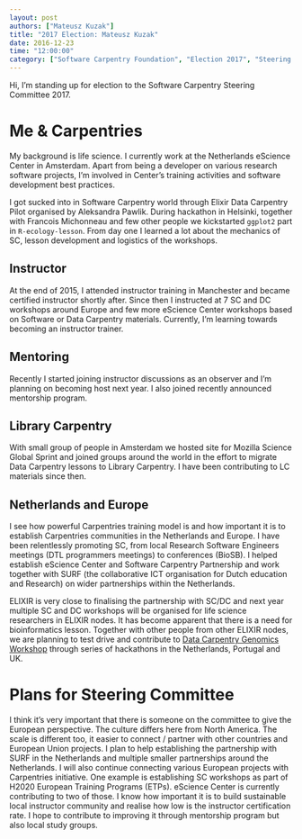 ```yaml
---
layout: post
authors: ["Mateusz Kuzak"]
title: "2017 Election: Mateusz Kuzak"
date: 2016-12-23
time: "12:00:00"
category: ["Software Carpentry Foundation", "Election 2017", "Steering Committee"]
---
```


Hi, I’m standing up for election to the Software Carpentry Steering
Committee 2017.

# Me & Carpentries
My background is life science. I currently work at the Netherlands
eScience Center in Amsterdam. Apart from being a developer on various
research software projects, I’m involved in Center’s training
activities and software development best practices.

I got sucked into  in Software Carpentry world through Elixir Data
Carpentry Pilot organised by Aleksandra Pawlik. During hackathon in
Helsinki, together with Francois Michonneau and few other people we
kickstarted `ggplot2` part in `R-ecology-lesson`.  From day one I
learned a lot about the mechanics of SC, lesson development and
logistics of the workshops.

## Instructor
At the end of 2015, I attended instructor training in Manchester and
became certified instructor shortly after. Since then I instructed
at 7 SC and DC workshops around Europe and few more eScience Center
workshops based on Software or Data Carpentry materials. Currently,
I’m learning towards becoming an instructor trainer.

## Mentoring
Recently I started joining instructor discussions as an observer and
I’m planning on becoming host next year. I also joined recently
announced mentorship program.

## Library Carpentry
With small group of people in Amsterdam we hosted site for Mozilla
Science Global Sprint and joined groups around the world in the
effort to migrate Data Carpentry lessons to Library Carpentry.
I have been contributing to LC materials since then.


## Netherlands and Europe
I see how powerful Carpentries training model is and how important
it is to establish Carpentries communities in the Netherlands and
Europe. I have been relentlessly promoting SC, from local Research
Software Engineers meetings (DTL programmers meetings) to conferences
(BioSB). I helped establish eScience Center and Software Carpentry
Partnership and work together with SURF (the collaborative ICT
organisation for Dutch education and Research) on wider partnerships
within the Netherlands.

ELIXIR is very close to finalising the partnership with SC/DC and
next year multiple SC and DC workshops will be organised for life
science researchers in ELIXIR nodes. It has become apparent that
there is a need for bioinformatics lesson. Together with other
people from other ELIXIR nodes, we are planning to test drive and
contribute to
[Data Carpentry Genomics Workshop](http://www.datacarpentry.org/lessons/#genomics-workshop)
through series of hackathons in the Netherlands, Portugal and UK.

# Plans for Steering Committee
I think it’s very important that there is someone on the committee
to give the European perspective. The culture differs here from North
America. The scale is different too, it easier to connect / partner
with other countries and European Union projects. I plan to help
establishing the partnership with SURF in the Netherlands and
multiple smaller partnerships around the Netherlands. I will also
continue connecting various European projects with Carpentries
initiative. One example is establishing  SC workshops as part of
H2020 European Training Programs (ETPs). eScience Center is
currently contributing to two of those.
I know how important it is to build sustainable local instructor
community and realise how low is the instructor certification rate.
I hope to contribute to improving it through mentorship program but
also local study groups.